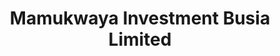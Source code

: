---
title: "Mamukwaya Investment Busia Limited"
url: /eastern-division/mamukwaya-investment-busia-limited/
shop: Handy
---